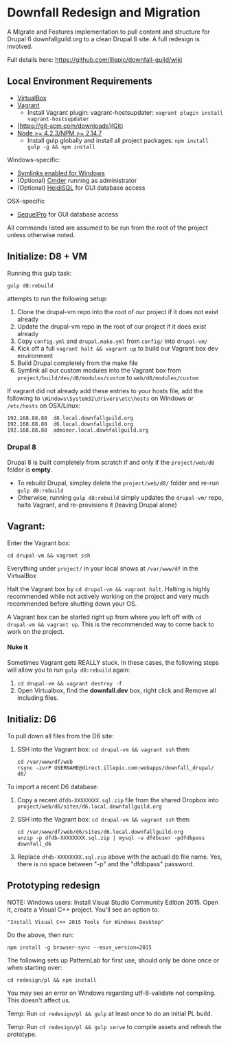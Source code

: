 # Downfall Redesign and Migration

A Migrate and Features implementation to pull content and structure for Drupal 6 downfallguild.org to a clean Drupal 8 site. A full redesign is involved.

Full details here: https://github.com/illepic/downfall-guild/wiki

## Local Environment Requirements

* [VirtualBox](https://www.virtualbox.org/wiki/Downloads)
* [Vagrant](https://www.vagrantup.com/downloads.html)
  * Install Vagrant plugin: vagrant-hostsupdater: `vagrant plugin install vagrant-hostsupdater`
* [https://git-scm.com/downloads](Git)
* [Node >= 4.2.3/NPM >= 2.14.7](https://nodejs.org/en/download/)
  * Install gulp globally and install all project packages: `npm install gulp -g && npm install`

Windows-specific:

* [Symlinks enabled for Windows](http://blog.puphpet.com/blog/2015/06/25/windows-symlinks/)
* (Optional) [Cmder](http://cmder.net/) running as administrator
* (Optional) [HeidiSQL](http://www.heidisql.com/) for GUI database access

OSX-specific

* [SequelPro](http://www.sequelpro.com/) for GUI database access

All commands listed are assumed to be run from the root of the project unless otherwise noted.

## Initialize: D8 + VM

Running this gulp task:

```shell
gulp d8:rebuild
```

attempts to run the following setup:

1. Clone the drupal-vm repo into the root of our project if it does not exist already
2. Update the drupal-vm repo in the root of our project if it does exist already
3. Copy `config.yml` and `drupal.make.yml` from `config/` into `drupal-vm/`
4. Kick off a full `vagrant halt && vagrant up` to build our Vagrant box dev environment
5. Build Drupal completely from the make file
6. Symlink all our custom modules into the Vagrant box from `project/build/dev/d8/modules/custom` to `web/d8/modules/custom` 

If vagrant did not already add these entries to your hosts file, add the following to `\Windows\System32\drivers\etc\hosts` on Windows or `/etc/hosts` on OSX/Linux:

````text
192.168.88.88  d8.local.downfallguild.org
192.168.88.88  d6.local.downfallguild.org
192.168.88.88  adminer.local.downfallguild.org
````

### Drupal 8

Drupal 8 is built completely from scratch if and only if the `project/web/d8` folder is **empty**.

* To rebuild Drupal, simpley delete the `project/web/d8/` folder and re-run `gulp d8:rebuild`
* Otherwise, running `gulp d8:rebuild` simply updates the `drupal-vm/` repo, halts Vagrant, and re-provisions it (leaving Drupal alone)

## Vagrant:

Enter the Vagrant box:

```shell
cd drupal-vm && vagrant ssh
```
    
Everything under `project/` in your local shows at `/var/www/df` in the VirtualBox

Halt the Vagrant box by `cd drupal-vm && vagrant halt`. Halting is highly recommended while not actively working on the project and very much recommended before shutting down your OS.

A Vagrant box can be started right up from where you left off with `cd drupal-vm && vagrant up`. This is the recommended way to come back to work on the project.

#### Nuke it

Sometimes Vagrant gets REALLY stuck. In these cases, the following steps will allow you to run `gulp d8:rebuild` again:

1. `cd drupal-vm && vagrant destroy -f`
2. Open Virtualbox, find the **downfall.dev** box, right click and Remove all including files.

## Initializ: D6
  
To pull down all files from the D6 site:

1. SSH into the Vagrant box: `cd drupal-vm && vagrant ssh` then:

    ```shell
    cd /var/www/df/web
    rsync -zvrP USERNAME@direct.illepic.com:webapps/downfall_drupal/ d6/
    ```

To import a recent D6 database:

1. Copy a recent `dfdb-XXXXXXXX.sql.zip` file from the shared Dropbox into `project/web/d6/sites/d6.local.downfallguild.org`
2. SSH into the Vagrant box: `cd drupal-vm && vagrant ssh` then:

    ```shell
    cd /var/www/df/web/d6/sites/d6.local.downfallguild.org
    unzip -p dfdb-XXXXXXXX.sql.zip | mysql -u dfdbuser -pdfdbpass downfall_d6
    ```

3. Replace `dfdb-XXXXXXXX.sql.zip` above with the actuall db file name. Yes, there is no space between "-p" and the "dfdbpass" password.

## Prototyping redesign

NOTE: Windows users: Install Visual Studio Community Edition 2015. Open it, create a Visual C++ project. You'll see an option to:

    "Install Visual C++ 2015 Tools for Windows Desktop"
    
Do the above, then run:
 
    npm install -g browser-sync --msvs_version=2015

The following sets up PatternLab for first use, should only be done once or when starting over:

```shell
cd redesign/pl && npm install
```
You may see an error on Windows regarding utf-8-validate not compiling. This doesn't affect us.

Temp: Run `cd redesign/pl && gulp` at least once to do an initial PL build.

Temp: Run `cd redesign/pl && gulp serve` to compile assets and refresh the prototype.